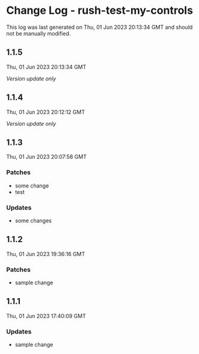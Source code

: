 # Change Log - rush-test-my-controls

This log was last generated on Thu, 01 Jun 2023 20:13:34 GMT and should not be manually modified.

## 1.1.5
Thu, 01 Jun 2023 20:13:34 GMT

_Version update only_

## 1.1.4
Thu, 01 Jun 2023 20:12:12 GMT

_Version update only_

## 1.1.3
Thu, 01 Jun 2023 20:07:58 GMT

### Patches

- some change
- test

### Updates

- some changes

## 1.1.2
Thu, 01 Jun 2023 19:36:16 GMT

### Patches

- sample change

## 1.1.1
Thu, 01 Jun 2023 17:40:09 GMT

### Updates

- sample change

